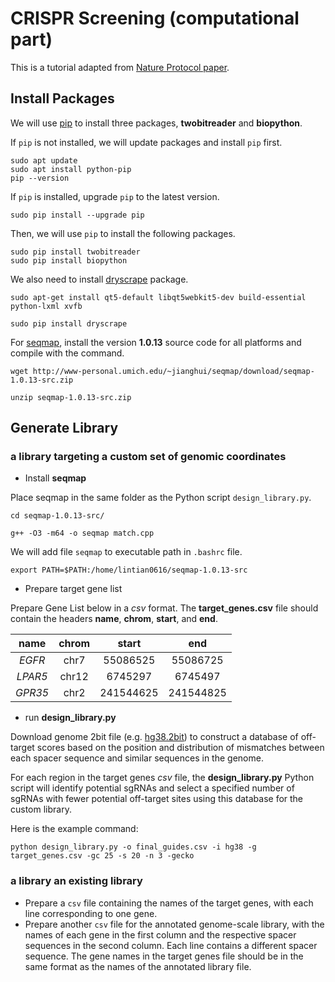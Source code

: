 CRISPR Screening (computational part)
================================

This is a tutorial adapted from [Nature Protocol paper](https://www.nature.com/articles/nprot.2017.016).

## Install Packages

We will use [pip](https://pypi.org/) to install three packages, **twobitreader** and **biopython**.

If `pip` is not installed, we will update packages and install `pip` first.

```
sudo apt update
sudo apt install python-pip
pip --version
```

If `pip` is installed, upgrade `pip` to the latest version.

```
sudo pip install --upgrade pip
```

Then, we will use `pip` to install the following packages.

```
sudo pip install twobitreader
sudo pip install biopython
```

We also need to install [dryscrape](https://dryscrape.readthedocs.io/en/latest/) package.

```
sudo apt-get install qt5-default libqt5webkit5-dev build-essential python-lxml xvfb

sudo pip install dryscrape
```

For [seqmap](http://www-personal.umich.edu/~jianghui/seqmap/), install the version **1.0.13** source code for all platforms and compile with the command.

```
wget http://www-personal.umich.edu/~jianghui/seqmap/download/seqmap-1.0.13-src.zip

unzip seqmap-1.0.13-src.zip
```

## Generate Library

### a library targeting a custom set of genomic coordinates

* Install **seqmap**

Place seqmap in the same folder as the Python script `design_library.py`.

```
cd seqmap-1.0.13-src/

g++ -O3 -m64 -o seqmap match.cpp
```

We will add file `seqmap` to executable path in `.bashrc` file.

```
export PATH=$PATH:/home/lintian0616/seqmap-1.0.13-src
```

* Prepare target gene list

Prepare Gene List below in a *csv* format. The **target_genes.csv** file should contain the headers **name**, **chrom**, **start**, and **end**.

  name   |  chrom  |   start  |    end   |
:-------:|:-------:|:--------:|:--------:|
  *EGFR* |   chr7  | 55086525 | 55086725 |
 *LPAR5* |  chr12  |  6745297 |  6745497 |
 *GPR35* |   chr2  | 241544625| 241544825|
 
* run **design_library.py**

Download genome 2bit file (e.g. [hg38.2bit](http://hgdownload.cse.ucsc.edu/goldenPath/hg38/bigZips/hg38.2bit)) to construct a database of off-target scores based on the position and distribution of mismatches between each spacer sequence and similar sequences in the genome.

For each region in the target genes *csv* file, the **design_library.py** Python script will identify potential sgRNAs and select a specified number of sgRNAs with fewer potential off-target sites using this database for the custom library.
 
Here is the example command:

```
python design_library.py -o final_guides.csv -i hg38 -g target_genes.csv -gc 25 -s 20 -n 3 -gecko
```

### a library an existing library

* Prepare a `csv` file containing the names of the target genes, with each line corresponding to one gene.
* Prepare another `csv` file for the annotated genome-scale library, with the names of each gene in the first column and the respective spacer sequences in the second column. Each line contains a different spacer sequence. The gene names in the target genes file should be in the same format as the names of the annotated library file.

